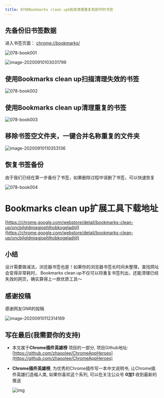 ```yaml
---
title: 078《Bookmarks clean up》高效清理重复和损坏的书签
---
```




## 先备份旧书签数据

进入书签页面： [chrome://bookmarks/](chrome://bookmarks/)



![078-book001](https://www.v2fy.com/asset/0i/ChromeAppHeroes/page/078-bookmarks-clean-up.assets/078-book001.gif)

![image-20200910103031799](https://www.v2fy.com/asset/0i/ChromeAppHeroes/page/078-bookmarks-clean-up.assets/image-20200910103031799.png)





## 使用Bookmarks clean up扫描清理失效的书签

![078-book002](https://www.v2fy.com/asset/0i/ChromeAppHeroes/page/078-bookmarks-clean-up.assets/078-book002.gif)













## 使用Bookmarks clean up清理重复的书签

![078-book003](https://www.v2fy.com/asset/0i/ChromeAppHeroes/page/078-bookmarks-clean-up.assets/078-book003.gif)





## 移除书签空文件夹，一键合并名称重复的文件夹



![image-20200910110353136](https://www.v2fy.com/asset/0i/ChromeAppHeroes/page/078-bookmarks-clean-up.assets/image-20200910110353136.png)





## 恢复书签备份



由于我们已经在第一步备份了书签，如果删除过程中误删了书签，可以快速恢复



![078-book004](https://www.v2fy.com/asset/0i/ChromeAppHeroes/page/078-bookmarks-clean-up.assets/078-book004.gif)







# Bookmarks clean up扩展工具下载地址



[https://chrome.google.com/webstore/detail/bookmarks-clean-up/oncbjlgldmiagjophlhobkogeladjijl](https://chrome.google.com/webstore/detail/bookmarks-clean-up/oncbjlgldmiagjophlhobkogeladjijl)



## 小结



设计需要做减法，浏览器书签也是！如果你的浏览器书签长时间未整理，查找网址会变得非常耗时， Bookmarks clean up不仅可以将重复书签列出，还能清理已经失效的网页，确实算得上一款优质工具～



## 感谢投稿

感谢网友GNR的投稿

![image-20200910112314169](https://www.v2fy.com/asset/0i/ChromeAppHeroes/page/078-bookmarks-clean-up.assets/image-20200910112314169.png)













## 写在最后(我需要你的支持)

- 本文属于**Chrome插件英雄榜** 项目的一部分, 项目Github地址: [https://github.com/zhaoolee/ChromeAppHeroes](https://github.com/zhaoolee/ChromeAppHeroes)

- **Chrome插件英雄榜**, 为优秀的Chrome插件写一本中文说明书, 让Chrome插件英雄们造福人类, 如果你喜欢这个系列, 可以在关注公众号 **0加1** 收到最新的推送

  ![img](https://www.v2fy.com/asset/0i/ChromeAppHeroes/page/072_one_note_web_clipper.assets/jikemiji.png)
